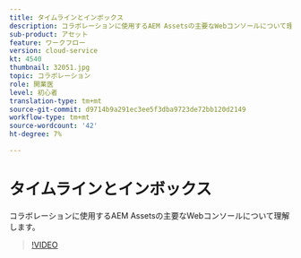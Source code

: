 ```yaml
---
title: タイムラインとインボックス
description: コラボレーションに使用するAEM Assetsの主要なWebコンソールについて理解します。
sub-product: アセット
feature: ワークフロー
version: cloud-service
kt: 4540
thumbnail: 32051.jpg
topic: コラボレーション
role: 開業医
level: 初心者
translation-type: tm+mt
source-git-commit: d9714b9a291ec3ee5f3dba9723de72bb120d2149
workflow-type: tm+mt
source-wordcount: '42'
ht-degree: 7%

---
```



# タイムラインとインボックス

コラボレーションに使用するAEM Assetsの主要なWebコンソールについて理解します。

>[!VIDEO](https://video.tv.adobe.com/v/32051/?quality=12&learn=on&hidetitle=true)